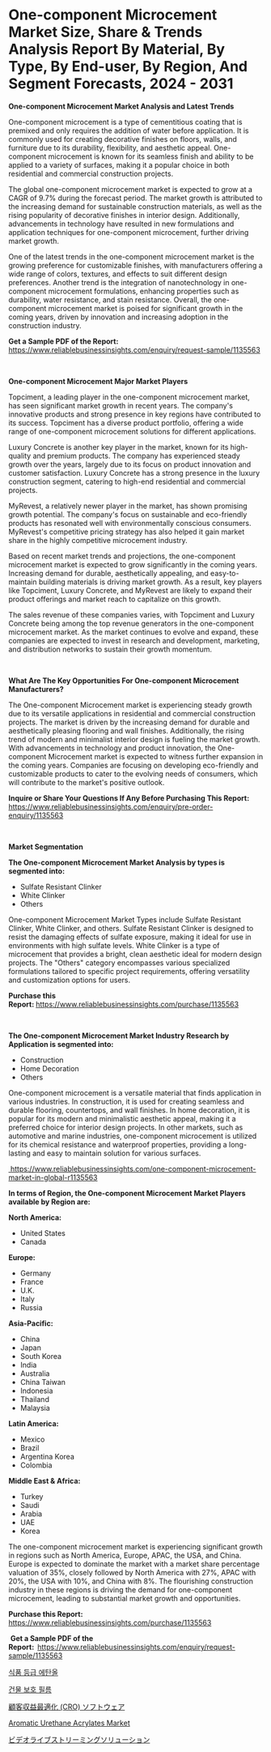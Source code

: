 <p><h1>One-component Microcement Market Size, Share & Trends Analysis Report By Material, By Type, By End-user, By Region, And Segment Forecasts, 2024 - 2031</h1></p><p><strong>One-component Microcement Market Analysis and Latest Trends</strong></p>
<p><p>One-component microcement is a type of cementitious coating that is premixed and only requires the addition of water before application. It is commonly used for creating decorative finishes on floors, walls, and furniture due to its durability, flexibility, and aesthetic appeal. One-component microcement is known for its seamless finish and ability to be applied to a variety of surfaces, making it a popular choice in both residential and commercial construction projects.</p><p>The global one-component microcement market is expected to grow at a CAGR of 9.7% during the forecast period. The market growth is attributed to the increasing demand for sustainable construction materials, as well as the rising popularity of decorative finishes in interior design. Additionally, advancements in technology have resulted in new formulations and application techniques for one-component microcement, further driving market growth.</p><p>One of the latest trends in the one-component microcement market is the growing preference for customizable finishes, with manufacturers offering a wide range of colors, textures, and effects to suit different design preferences. Another trend is the integration of nanotechnology in one-component microcement formulations, enhancing properties such as durability, water resistance, and stain resistance. Overall, the one-component microcement market is poised for significant growth in the coming years, driven by innovation and increasing adoption in the construction industry.</p></p>
<p><strong>Get a Sample PDF of the Report:&nbsp;</strong> <a href="https://www.reliablebusinessinsights.com/enquiry/request-sample/1135563">https://www.reliablebusinessinsights.com/enquiry/request-sample/1135563</a></p>
<p>&nbsp;</p>
<p><strong>One-component Microcement Major Market Players</strong></p>
<p><p>Topciment, a leading player in the one-component microcement market, has seen significant market growth in recent years. The company's innovative products and strong presence in key regions have contributed to its success. Topciment has a diverse product portfolio, offering a wide range of one-component microcement solutions for different applications.</p><p>Luxury Concrete is another key player in the market, known for its high-quality and premium products. The company has experienced steady growth over the years, largely due to its focus on product innovation and customer satisfaction. Luxury Concrete has a strong presence in the luxury construction segment, catering to high-end residential and commercial projects.</p><p>MyRevest, a relatively newer player in the market, has shown promising growth potential. The company's focus on sustainable and eco-friendly products has resonated well with environmentally conscious consumers. MyRevest's competitive pricing strategy has also helped it gain market share in the highly competitive microcement industry.</p><p>Based on recent market trends and projections, the one-component microcement market is expected to grow significantly in the coming years. Increasing demand for durable, aesthetically appealing, and easy-to-maintain building materials is driving market growth. As a result, key players like Topciment, Luxury Concrete, and MyRevest are likely to expand their product offerings and market reach to capitalize on this growth.</p><p>The sales revenue of these companies varies, with Topciment and Luxury Concrete being among the top revenue generators in the one-component microcement market. As the market continues to evolve and expand, these companies are expected to invest in research and development, marketing, and distribution networks to sustain their growth momentum.</p></p>
<p>&nbsp;</p>
<p><strong>What Are The Key Opportunities For One-component Microcement Manufacturers?</strong></p>
<p><p>The One-component Microcement market is experiencing steady growth due to its versatile applications in residential and commercial construction projects. The market is driven by the increasing demand for durable and aesthetically pleasing flooring and wall finishes. Additionally, the rising trend of modern and minimalist interior design is fueling the market growth. With advancements in technology and product innovation, the One-component Microcement market is expected to witness further expansion in the coming years. Companies are focusing on developing eco-friendly and customizable products to cater to the evolving needs of consumers, which will contribute to the market's positive outlook.</p></p>
<p><strong>Inquire or Share Your Questions If Any Before Purchasing This Report:</strong> <a href="https://www.reliablebusinessinsights.com/enquiry/pre-order-enquiry/1135563">https://www.reliablebusinessinsights.com/enquiry/pre-order-enquiry/1135563</a></p>
<p>&nbsp;</p>
<p><strong>Market Segmentation</strong></p>
<p><strong>The One-component Microcement Market Analysis by types is segmented into:</strong></p>
<p><ul><li>Sulfate Resistant Clinker</li><li>White Clinker</li><li>Others</li></ul></p>
<p><p>One-component Microcement Market Types include Sulfate Resistant Clinker, White Clinker, and others. Sulfate Resistant Clinker is designed to resist the damaging effects of sulfate exposure, making it ideal for use in environments with high sulfate levels. White Clinker is a type of microcement that provides a bright, clean aesthetic ideal for modern design projects. The "Others" category encompasses various specialized formulations tailored to specific project requirements, offering versatility and customization options for users.</p></p>
<p><strong>Purchase this Report:&nbsp;</strong><a href="https://www.reliablebusinessinsights.com/purchase/1135563">https://www.reliablebusinessinsights.com/purchase/1135563</a></p>
<p>&nbsp;</p>
<p><strong>The One-component Microcement Market Industry Research by Application is segmented into:</strong></p>
<p><ul><li>Construction</li><li>Home Decoration</li><li>Others</li></ul></p>
<p><p>One-component microcement is a versatile material that finds application in various industries. In construction, it is used for creating seamless and durable flooring, countertops, and wall finishes. In home decoration, it is popular for its modern and minimalistic aesthetic appeal, making it a preferred choice for interior design projects. In other markets, such as automotive and marine industries, one-component microcement is utilized for its chemical resistance and waterproof properties, providing a long-lasting and easy to maintain solution for various surfaces.</p></p>
<p><a href="https://www.reliablebusinessinsights.com/one-component-microcement-market-in-global-r1135563">&nbsp;https://www.reliablebusinessinsights.com/one-component-microcement-market-in-global-r1135563</a></p>
<p><strong>In terms of Region, the One-component Microcement Market Players available by Region are:</strong></p>
<p>
    <p> <strong> North America: </strong>
        <ul>
            <li>United States</li>
            <li>Canada</li>
        </ul>
        </p> 
    <p> <strong> Europe: </strong>
        <ul>
            <li>Germany</li>
            <li>France</li>
            <li>U.K.</li>
            <li>Italy</li>
            <li>Russia</li>
        </ul>
        </p> 
    <p> <strong> Asia-Pacific: </strong>
        <ul>
            <li>China</li>
            <li>Japan</li>
            <li>South Korea</li>
            <li>India</li>
            <li>Australia</li>
            <li>China Taiwan</li>
            <li>Indonesia</li>
            <li>Thailand</li>
            <li>Malaysia</li>
        </ul>
        </p> 
    <p> <strong> Latin America: </strong>
        <ul>
            <li>Mexico</li>
            <li>Brazil</li>
            <li>Argentina Korea</li>
            <li>Colombia</li>
        </ul>
        </p> 
    <p> <strong> Middle East & Africa: </strong>
        <ul>
            <li>Turkey</li>
            <li>Saudi</li>
            <li>Arabia</li>
            <li>UAE</li>
            <li>Korea</li>
        </ul>
    </p>
    </p>
<p><p>The one-component microcement market is experiencing significant growth in regions such as North America, Europe, APAC, the USA, and China. Europe is expected to dominate the market with a market share percentage valuation of 35%, closely followed by North America with 27%, APAC with 20%, the USA with 10%, and China with 8%. The flourishing construction industry in these regions is driving the demand for one-component microcement, leading to substantial market growth and opportunities.</p></p>
<p><strong>Purchase this Report: </strong><a href="https://www.reliablebusinessinsights.com/purchase/1135563">https://www.reliablebusinessinsights.com/purchase/1135563</a></p>
<p>&nbsp;<strong>Get a Sample PDF of the Report:&nbsp;&nbsp;</strong><a href="https://www.reliablebusinessinsights.com/enquiry/request-sample/1135563">https://www.reliablebusinessinsights.com/enquiry/request-sample/1135563</a></p>
<p><strong></strong></p>
<p><p><a href="https://github.com/langcat852024/Market-Research-Report-List-1/blob/main/5735439100424.md">식품 등급 에탄올</a></p><p><a href="https://medium.com/@porterhntz2023/%EA%B1%B4%EB%AC%BC-%EB%B3%B4%ED%98%B8-%ED%95%84%EB%A6%84-%EC%8B%9C%EC%9E%A5-%EB%B6%84%EC%84%9D-%EB%B0%8F-%EA%B7%9C%EB%AA%A8%EA%B0%80-2024%EB%85%84%EB%B6%80%ED%84%B0-2031%EB%85%84%EA%B9%8C%EC%A7%80-%EC%98%88%EC%B8%A1%EB%90%90%EC%8A%B5%EB%8B%88%EB%8B%A4-c547ae89d792">건물 보호 필름</a></p><p><a href="https://github.com/tanyaali3/Market-Research-Report-List-1/blob/main/9090021106519.md">顧客収益最適化 (CRO) ソフトウェア</a></p><p><a href="https://github.com/mbisetmhermsr/Market-Research-Report-List-2/blob/main/aromatic-urethane-acrylates-market.md">Aromatic Urethane Acrylates Market</a></p><p><a href="https://medium.com/@brittanyvon2023/%E3%83%93%E3%83%87%E3%82%AA%E3%83%A9%E3%82%A4%E3%83%96%E3%82%B9%E3%83%88%E3%83%AA%E3%83%BC%E3%83%9F%E3%83%B3%E3%82%B0%E3%82%BD%E3%83%AA%E3%83%A5%E3%83%BC%E3%82%B7%E3%83%A7%E3%83%B3%E5%B8%82%E5%A0%B4-%E3%82%BF%E3%82%A4%E3%83%97-%E3%82%A2%E3%83%97%E3%83%AA%E3%82%B1%E3%83%BC%E3%82%B7%E3%83%A7%E3%83%B3-%E5%9C%B0%E7%90%86%E3%81%AB%E3%82%88%E3%82%8B%E5%8C%85%E6%8B%AC%E7%9A%84%E8%A9%95%E4%BE%A1-2d4d0245945d">ビデオライブストリーミングソリューション</a></p></p>